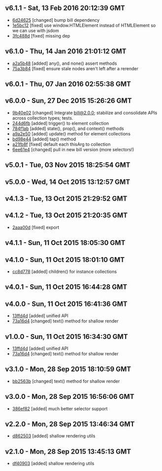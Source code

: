 v6.1.1 - Sat, 13 Feb 2016 20:12:39 GMT
--------------------------------------

- [6d24625](../../commit/6d24625) [changed] bump bill dependency
- [1e5bc12](../../commit/1e5bc12) [fixed] use window.HTMLElement instead of HTMLElement so we can use with jsdom
- [3fc488d](../../commit/3fc488d) [fixed] missing dep



v6.1.0 - Thu, 14 Jan 2016 21:01:12 GMT
--------------------------------------

- [a2a5b48](../../commit/a2a5b48) [added] any(), and none() assert methods
- [75a3b84](../../commit/75a3b84) [fixed] ensure stale nodes aren't left after a rerender



v6.0.1 - Thu, 07 Jan 2016 02:55:38 GMT
--------------------------------------





v6.0.0 - Sun, 27 Dec 2015 15:26:26 GMT
--------------------------------------

- [9b40e02](../../commit/9b40e02) [changed] Integrate bill@2.0.0; stabilize and consolidate APIs across collection types; tests.
- [244d6fb](../../commit/244d6fb) [added] trigger() to element collection
- [784f1ab](../../commit/784f1ab) [added] state(), prop(), and context() methods
- [a9a2e50](../../commit/a9a2e50) [added] update() method for element collections
- [bd98e44](../../commit/bd98e44) [added] tap() method
- [a21fb8f](../../commit/a21fb8f) [fixed] default each thisArg to collection
- [6ee61e4](../../commit/6ee61e4) [changed] pull in new bill version (more selectors!)



v5.0.1 - Tue, 03 Nov 2015 18:25:54 GMT
--------------------------------------





v5.0.0 - Wed, 14 Oct 2015 13:12:57 GMT
--------------------------------------





v4.1.3 - Tue, 13 Oct 2015 21:29:52 GMT
--------------------------------------





v4.1.2 - Tue, 13 Oct 2015 21:20:35 GMT
--------------------------------------

- [2aaa00d](../../commit/2aaa00d) [fixed] export



v4.1.1 - Sun, 11 Oct 2015 18:05:30 GMT
--------------------------------------





v4.1.0 - Sun, 11 Oct 2015 18:01:10 GMT
--------------------------------------

- [cc8d778](../../commit/cc8d778) [added] children() for instance collections



v4.0.1 - Sun, 11 Oct 2015 16:44:28 GMT
--------------------------------------





v4.0.0 - Sun, 11 Oct 2015 16:41:36 GMT
--------------------------------------

- [13ffd4d](../../commit/13ffd4d) [added] unified API
- [73a16d4](../../commit/73a16d4) [changed] text() method for shallow render



v1.0.0 - Sun, 11 Oct 2015 16:34:30 GMT
--------------------------------------

- [13ffd4d](../../commit/13ffd4d) [added] unified API
- [73a16d4](../../commit/73a16d4) [changed] text() method for shallow render



v3.1.0 - Mon, 28 Sep 2015 18:10:59 GMT
--------------------------------------

- [bb2563b](../../commit/bb2563b) [changed] text() method for shallow render



v3.0.0 - Mon, 28 Sep 2015 16:56:06 GMT
--------------------------------------

- [386ef82](../../commit/386ef82) [added] much better selector support



v2.2.0 - Mon, 28 Sep 2015 13:46:34 GMT
--------------------------------------

- [d862503](../../commit/d862503) [added] shallow rendering utils



v2.1.0 - Mon, 28 Sep 2015 13:45:13 GMT
--------------------------------------

- [df40903](../../commit/df40903) [added] shallow rendering utils



